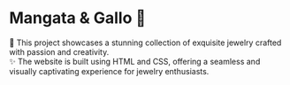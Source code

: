 # Mangata & Gallo 💎

🌟 This project showcases a stunning collection of exquisite jewelry crafted with passion and creativity.<br>
✨ The website is built using HTML and CSS, offering a seamless and visually captivating experience for jewelry enthusiasts.